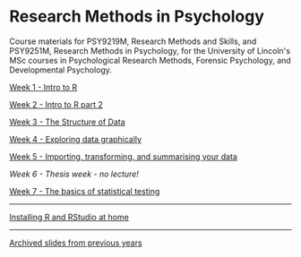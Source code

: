 # Research Methods in Psychology 

Course materials for PSY9219M, Research Methods and Skills, and PSY9251M, Research Methods in Psychology, for the University of Lincoln's MSc courses in Psychological Research Methods, Forensic Psychology, and Developmental Psychology.

[Week 1 - Intro to R](Week-1-intro-to-R.html)

[Week 2 - Intro to R part 2](Week-2-Basic_R.html)

[Week 3 - The Structure of Data](Week-3-More-on-Data.html)

[Week 4 - Exploring data graphically](Week-4-Exploring-data-graphically.html)

[Week 5 - Importing, transforming, and summarising your data](Week-5-Import-and-wrangling.html)

*Week 6 - Thesis week - no lecture!*

[Week 7 - The basics of statistical testing](Week-7-NHST-two-means.html)

---
[Installing R and RStudio at home](Installing-R.html)

---
[Archived slides from previous years](archived/README.html)